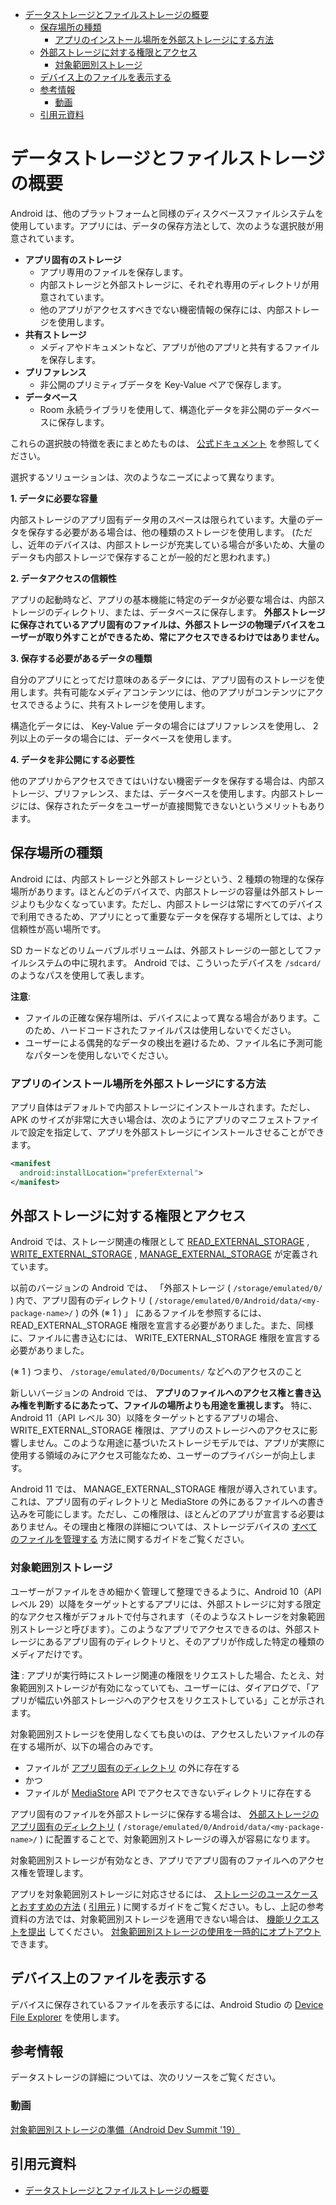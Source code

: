 - [データストレージとファイルストレージの概要](#データストレージとファイルストレージの概要)
  - [保存場所の種類](#保存場所の種類)
    - [アプリのインストール場所を外部ストレージにする方法](#アプリのインストール場所を外部ストレージにする方法)
  - [外部ストレージに対する権限とアクセス](#外部ストレージに対する権限とアクセス)
    - [対象範囲別ストレージ](#対象範囲別ストレージ)
  - [デバイス上のファイルを表示する](#デバイス上のファイルを表示する)
  - [参考情報](#参考情報)
    - [動画](#動画)
  - [引用元資料](#引用元資料)


# データストレージとファイルストレージの概要

Android は、他のプラットフォームと同様のディスクベースファイルシステムを使用しています。アプリには、データの保存方法として、次のような選択肢が用意されています。

- **アプリ固有のストレージ**
  - アプリ専用のファイルを保存します。
  - 内部ストレージと外部ストレージに、それぞれ専用のディレクトリが用意されています。
  - 他のアプリがアクセスすべきでない機密情報の保存には、内部ストレージを使用します。
- **共有ストレージ**
  - メディアやドキュメントなど、アプリが他のアプリと共有するファイルを保存します。
- **プリファレンス**
  - 非公開のプリミティブデータを Key-Value ペアで保存します。
- **データベース**
  - Room 永続ライブラリを使用して、構造化データを非公開のデータベースに保存します。

これらの選択肢の特徴を表にまとめたものは、 [公式ドキュメント](https://developer.android.com/training/data-storage?hl=ja&_gl=1*12qy47f*_up*MQ..*_ga*MTE2NzQ4NjMzNC4xNzIyNTE5MzA5*_ga_6HH9YJMN9M*MTcyMjU3NTIyNi4yLjAuMTcyMjU3NTIyNi4wLjAuMA..) を参照してください。

選択するソリューションは、次のようなニーズによって異なります。

**1. データに必要な容量**

内部ストレージのアプリ固有データ用のスペースは限られています。大量のデータを保存する必要がある場合は、他の種類のストレージを使用します。 (ただし、近年のデバイスは、内部ストレージが充実している場合が多いため、大量のデータも内部ストレージで保存することが一般的だと思われます。)


**2. データアクセスの信頼性**

アプリの起動時など、アプリの基本機能に特定のデータが必要な場合は、内部ストレージのディレクトリ、または、データベースに保存します。 **外部ストレージに保存されているアプリ固有のファイルは、外部ストレージの物理デバイスをユーザーが取り外すことができるため、常にアクセスできるわけではありません。**


**3. 保存する必要があるデータの種類**

自分のアプリにとってだけ意味のあるデータには、アプリ固有のストレージを使用します。共有可能なメディアコンテンツには、他のアプリがコンテンツにアクセスできるように、共有ストレージを使用します。

構造化データには、 Key-Value データの場合にはプリファレンスを使用し、 2 列以上のデータの場合には、データベースを使用します。


**4. データを非公開にする必要性**

他のアプリからアクセスできてはいけない機密データを保存する場合は、内部ストレージ、プリファレンス、または、データベースを使用します。内部ストレージには、保存されたデータをユーザーが直接閲覧できないというメリットもあります。


## 保存場所の種類

Android には、内部ストレージと外部ストレージという、2 種類の物理的な保存場所があります。ほとんどのデバイスで、内部ストレージの容量は外部ストレージよりも少なくなっています。ただし、内部ストレージは常にすべてのデバイスで利用できるため、アプリにとって重要なデータを保存する場所としては、より信頼性が高い場所です。

SD カードなどのリムーバブルボリュームは、外部ストレージの一部としてファイルシステムの中に現れます。 Android では、こういったデバイスを `/sdcard/` のようなパスを使用して表します。

**注意**:

- ファイルの正確な保存場所は、デバイスによって異なる場合があります。このため、ハードコードされたファイルパスは使用しないでください。
- ユーザーによる偶発的なデータの検出を避けるため、ファイル名に予測可能なパターンを使用しないでください。


### アプリのインストール場所を外部ストレージにする方法

アプリ自体はデフォルトで内部ストレージにインストールされます。ただし、 APK のサイズが非常に大きい場合は、次のようにアプリのマニフェストファイルで設定を指定して、アプリを外部ストレージにインストールさせることができます。

```xml
<manifest
  android:installLocation="preferExternal"> 
</manifest>
```


## 外部ストレージに対する権限とアクセス

Android では、ストレージ関連の権限として [READ_EXTERNAL_STORAGE](https://developer.android.com/reference/android/Manifest.permission?hl=ja&_gl=1*11i4ib3*_up*MQ..*_ga*MTE2NzQ4NjMzNC4xNzIyNTE5MzA5*_ga_6HH9YJMN9M*MTcyMjU3NTIyNi4yLjAuMTcyMjU3NTIyNi4wLjAuMA..#READ_EXTERNAL_STORAGE) , [WRITE_EXTERNAL_STORAGE](https://developer.android.com/reference/android/Manifest.permission?hl=ja&_gl=1*11i4ib3*_up*MQ..*_ga*MTE2NzQ4NjMzNC4xNzIyNTE5MzA5*_ga_6HH9YJMN9M*MTcyMjU3NTIyNi4yLjAuMTcyMjU3NTIyNi4wLjAuMA..#WRITE_EXTERNAL_STORAGE) , [MANAGE_EXTERNAL_STORAGE](https://developer.android.com/reference/android/Manifest.permission?hl=ja&_gl=1*13xtrok*_up*MQ..*_ga*MTE2NzQ4NjMzNC4xNzIyNTE5MzA5*_ga_6HH9YJMN9M*MTcyMjU3NTIyNi4yLjAuMTcyMjU3NTIyNi4wLjAuMA..#MANAGE_EXTERNAL_STORAGE) が定義されています。

以前のバージョンの Android では、 「外部ストレージ ( `/storage/emulated/0/` ) 内で、アプリ固有のディレクトリ ( `/storage/emulated/0/Android/data/<my-package-name>/` ) の外 (※ 1 ) 」 にあるファイルを参照するには、 READ_EXTERNAL_STORAGE 権限を宣言する必要がありました。また、同様に、ファイルに書き込むには、 WRITE_EXTERNAL_STORAGE 権限を宣言する必要がありました。

(※ 1 ) つまり、 `/storage/emulated/0/Documents/` などへのアクセスのこと

新しいバージョンの Android では、 **アプリのファイルへのアクセス権と書き込み権を判断するにあたって、ファイルの場所よりも用途を重視します。** 特に、Android 11（API レベル 30）以降をターゲットとするアプリの場合、 WRITE_EXTERNAL_STORAGE 権限は、アプリのストレージへのアクセスに影響しません。このような用途に基づいたストレージモデルでは、アプリが実際に使用する領域のみにアクセス可能なため、ユーザーのプライバシーが向上します。

Android 11 では、 MANAGE_EXTERNAL_STORAGE 権限が導入されています。これは、アプリ固有のディレクトリと MediaStore の外にあるファイルへの書き込みを可能にします。ただし、この権限は、ほとんどのアプリが宣言する必要はありません。その理由と権限の詳細については、ストレージデバイスの [すべてのファイルを管理する](./5.ストレージデバイスのすべてのファイルを管理する.md) 方法に関するガイドをご覧ください。


### 対象範囲別ストレージ

ユーザーがファイルをきめ細かく管理して整理できるように、Android 10（API レベル 29）以降をターゲットとするアプリには、外部ストレージに対する限定的なアクセス権がデフォルトで付与されます（そのようなストレージを対象範囲別ストレージと呼びます）。このようなアプリでアクセスできるのは、外部ストレージにあるアプリ固有のディレクトリと、そのアプリが作成した特定の種類のメディアだけです。

**注** : アプリが実行時にストレージ関連の権限をリクエストした場合、たとえ、対象範囲別ストレージが有効になっていても、ユーザーには、ダイアログで、「アプリが幅広い外部ストレージへのアクセスをリクエストしている」ことが示されます。

対象範囲別ストレージを使用しなくても良いのは、アクセスしたいファイルの存在する場所が、以下の場合のみです。

- ファイルが [アプリ固有のディレクトリ](./3.アプリ固有のストレージに保存する.md) の外に存在する
- かつ
- ファイルが [MediaStore](https://developer.android.com/reference/android/provider/MediaStore?hl=ja&_gl=1*19jgd5d*_up*MQ..*_ga*MTE2NzQ4NjMzNC4xNzIyNTE5MzA5*_ga_6HH9YJMN9M*MTcyMjU3NTIyNi4yLjAuMTcyMjU3NTIyNi4wLjAuMA..) API でアクセスできないディレクトリに存在する

アプリ固有のファイルを外部ストレージに保存する場合は、 [外部ストレージのアプリ固有のディレクトリ](./3.アプリ固有のストレージに保存する.md/#外部ストレージにアクセスする) ( `/storage/emulated/0/Android/data/<my-package-name>/` ) に配置することで、対象範囲別ストレージの導入が容易になります。

対象範囲別ストレージが有効なとき、アプリでアプリ固有のファイルへのアクセス権を管理します。

アプリを対象範囲別ストレージに対応させるには、 [ストレージのユースケースとおすすめの方法](./8.ストレージのユースケースとベストプラクティス.md)  ( [引用元](https://developer.android.com/training/data-storage/use-cases?hl=ja&_gl=1*1rzg3xr*_up*MQ..*_ga*MTE2NzQ4NjMzNC4xNzIyNTE5MzA5*_ga_6HH9YJMN9M*MTcyMjU3NTIyNi4yLjAuMTcyMjU3NTIyNi4wLjAuMA..) ) に関するガイドをご覧ください。もし、上記の参考資料の方法では、対象範囲別ストレージを適用できない場合は、 [機能リクエストを提出](https://source.android.com/setup/contribute/report-bugs?hl=ja) してください。 [対象範囲別ストレージの使用を一時的にオプトアウト](./8.ストレージのユースケースとベストプラクティス.md/#対象範囲別ストレージを一時的にオプトアウトする) できます。


## デバイス上のファイルを表示する

デバイスに保存されているファイルを表示するには、Android Studio の [Device File Explorer](https://developer.android.com/studio/debug/device-file-explorer?_gl=1*1kxhu6g*_up*MQ..*_ga*MTE2NzQ4NjMzNC4xNzIyNTE5MzA5*_ga_6HH9YJMN9M*MTcyMjU3NTIyNi4yLjAuMTcyMjU3NTIyNi4wLjAuMA..) を使用します。


## 参考情報

データストレージの詳細については、次のリソースをご覧ください。


### 動画

[対象範囲別ストレージの準備（Android Dev Summit '19）](https://www.youtube.com/watch?v=UnJ3amzJM94&hl=ja)


## 引用元資料

- [データストレージとファイルストレージの概要](https://developer.android.com/training/data-storage?hl=ja)


